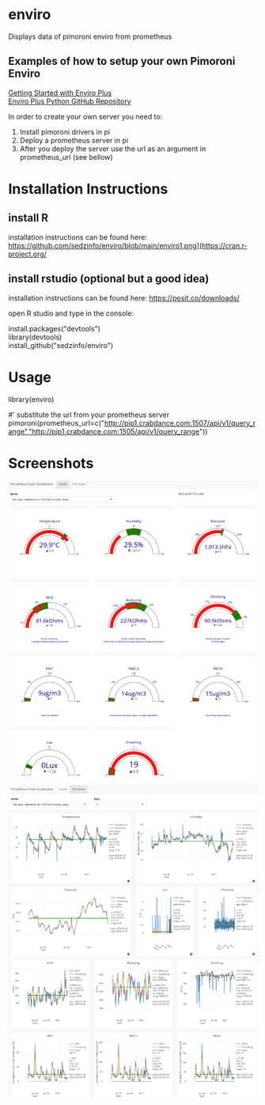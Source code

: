 # enviro
Displays data of pimoroni enviro from prometheus

## Examples of how to setup your own Pimoroni Enviro
[Getting Started with Enviro Plus](https://learn.pimoroni.com/article/getting-started-with-enviro-plus)  
[Enviro Plus Python GitHub Repository](https://github.com/pimoroni/enviroplus-python)  

In order to create your own server you need to: 
1. Install pimoroni drivers in pi  
2. Deploy a prometheus server in pi  
3. After you deploy the server use the url as an argument in prometheus_url (see bellow)  

# Installation Instructions
## install R
installation instructions can be found here: https://github.com/sedzinfo/enviro/blob/main/enviro1.png](https://cran.r-project.org/  
## install rstudio (optional but a good idea)  
installation instructions can be found here: https://posit.co/downloads/  

open R studio and type in the console:

install.packages("devtools")  
library(devtools)  
install_github("sedzinfo/enviro")  

# Usage
library(enviro)

#' substitute the url from your prometheus server  
pimoroni(prometheus_url=c("http://pip1.crabdance.com:1507/api/v1/query_range","http://pip1.crabdance.com:1505/api/v1/query_range"))

# Screenshots
![Alt text](https://github.com/sedzinfo/enviro/blob/main/enviro1.png)
![Alt text](https://github.com/sedzinfo/enviro/blob/main/enviro2.png)
